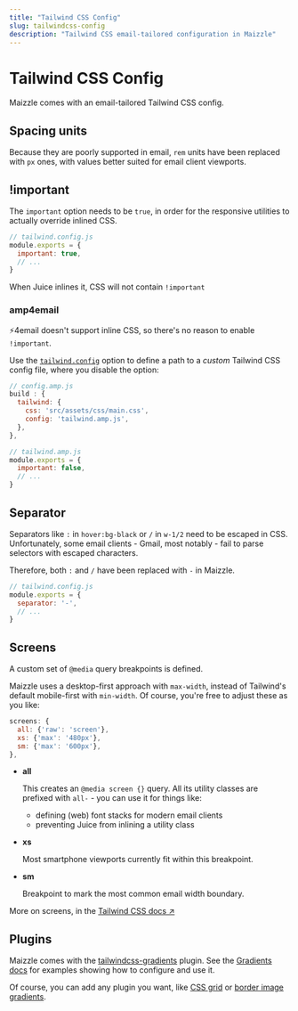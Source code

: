 ```yaml
---
title: "Tailwind CSS Config"
slug: tailwindcss-config
description: "Tailwind CSS email-tailored configuration in Maizzle"
---
```


# Tailwind CSS Config

Maizzle comes with an email-tailored Tailwind CSS config.

## Spacing units

Because they are poorly supported in email, `rem` units have been replaced with `px` ones, with values better suited for email client viewports.

## !important

The `important` option needs to be `true`, in order for the responsive utilities to actually override inlined CSS.

```js
// tailwind.config.js
module.exports = {
  important: true,
  // ...
}
```

<div class="bg-gray-100 border-l-4 border-gradient-b-ocean-light p-4 mb-4 text-md" role="alert">
  <div class="text-gray-600">When Juice inlines it, CSS will not contain <code class="shiki-inline">!important</code></div>
</div>

### amp4email

⚡4email doesn't support inline CSS, so there's no reason to enable `!important`.

Use the [`tailwind.config`](/docs/build-paths/#tailwind) option to define a path to a _custom_ Tailwind CSS config file, where you disable the option:

```js
// config.amp.js
build : {
  tailwind: {
    css: 'src/assets/css/main.css',
    config: 'tailwind.amp.js',
  },
},

// tailwind.amp.js
module.exports = {
  important: false,
  // ...
}
```

## Separator

Separators like `:` in `hover:bg-black` or `/` in `w-1/2` need to be escaped in CSS. Unfortunately, some email clients - Gmail, most notably - fail to parse selectors with escaped characters.

Therefore, both `:` and `/` have been replaced with `-` in Maizzle.

```js
// tailwind.config.js
module.exports = {
  separator: '-',
  // ...
}
```

## Screens

A custom set of `@media` query breakpoints is defined.

Maizzle uses a desktop-first approach with `max-width`, instead of Tailwind's default mobile-first with `min-width`. Of course, you're free to adjust these as you like:

```js
screens: {
  all: {'raw': 'screen'},
  xs: {'max': '480px'},
  sm: {'max': '600px'},
},
```

- **all** 
  
  This creates an `@media screen {}` query. All its utility classes are prefixed with `all-` - you can use it for things like: 
    
    - defining (web) font stacks for modern email clients 
    - preventing Juice from inlining a utility class

- **xs** 
  
  Most smartphone viewports currently fit within this breakpoint.

- **sm** 

  Breakpoint to mark the most common email width boundary.

More on screens, in the [Tailwind CSS docs &nearr;](https://tailwindcss.com/docs/responsive-design)

## Plugins

Maizzle comes with the [tailwindcss-gradients](https://www.npmjs.com/package/tailwindcss-gradients) plugin.
See the [Gradients docs](/docs/gradients/) for examples showing how to configure and use it.

Of course, you can add any plugin you want, like [CSS grid](https://www.npmjs.com/package/tailwindcss-grid) or [border image gradients](https://www.npmjs.com/package/tailwindcss-border-gradients).
